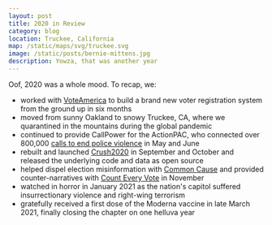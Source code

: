 ```yaml
---
layout: post
title: 2020 in Review
category: blog
location: Truckee, California
map: /static/maps/svg/truckee.svg
image: /static/posts/bernie-mittens.jpg
description: Yowza, that was another year
---
```


Oof, 2020 was a whole mood. To recap, we:

- worked with [VoteAmerica](/mission/voteamerica/) to build a brand new voter registration system from the ground up in six months
- moved from sunny Oakland to snowy Truckee, CA, where we quarantined in the mountains during the global pandemic
- continued to provide CallPower for the ActionPAC, who connected over 800,000 [calls to end police violence](/mission/police-violence/) in May and June
- rebuilt and launched [Crush2020](/mission/crush2020) in September and October and released the underlying code and data as open source
- helped dispel election misinformation with [Common Cause](/mission/common-cause/) and provided counter-narratives with [Count Every Vote](/mission/count-every-vote/) in November
- watched in horror in January 2021 as the nation's capitol suffered insurrectionary violence and right-wing terrorism
- gratefully received a first dose of the Moderna vaccine in late March 2021, finally closing the chapter on one helluva year